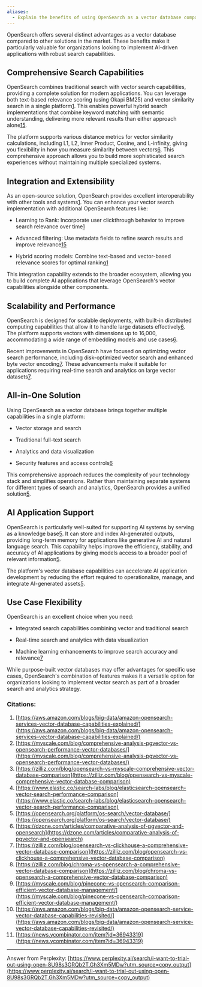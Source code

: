 ```yaml
---
aliases:
  - Explain the benefits of using OpenSearch as a vector database compared to other vector databases
---
```


OpenSearch offers several distinct advantages as a vector database compared to other solutions in the market. These benefits make it particularly valuable for organizations looking to implement AI-driven applications with robust search capabilities.

## Comprehensive Search Capabilities

OpenSearch combines traditional search with vector search capabilities, providing a complete solution for modern applications. You can leverage both text-based relevance scoring (using Okapi BM25) and vector similarity search in a single platform[1](https://aws.amazon.com/blogs/big-data/amazon-opensearch-services-vector-database-capabilities-explained/). This enables powerful hybrid search implementations that combine keyword matching with semantic understanding, delivering more relevant results than either approach alone[1](https://aws.amazon.com/blogs/big-data/amazon-opensearch-services-vector-database-capabilities-explained/)[5](https://opensearch.org/platform/os-search/vector-database/).

The platform supports various distance metrics for vector similarity calculations, including L1, L2, Inner Product, Cosine, and L-infinity, giving you flexibility in how you measure similarity between vectors[6](https://dzone.com/articles/comparative-analysis-of-pgvector-and-opensearch). This comprehensive approach allows you to build more sophisticated search experiences without maintaining multiple specialized systems.

## Integration and Extensibility

As an open-source solution, OpenSearch provides excellent interoperability with other tools and systems[1](https://aws.amazon.com/blogs/big-data/amazon-opensearch-services-vector-database-capabilities-explained/). You can enhance your vector search implementation with additional OpenSearch features like:

- Learning to Rank: Incorporate user clickthrough behavior to improve search relevance over time[1](https://aws.amazon.com/blogs/big-data/amazon-opensearch-services-vector-database-capabilities-explained/)
    
- Advanced filtering: Use metadata fields to refine search results and improve relevance[1](https://aws.amazon.com/blogs/big-data/amazon-opensearch-services-vector-database-capabilities-explained/)[5](https://opensearch.org/platform/os-search/vector-database/)
    
- Hybrid scoring models: Combine text-based and vector-based relevance scores for optimal ranking[1](https://aws.amazon.com/blogs/big-data/amazon-opensearch-services-vector-database-capabilities-explained/)
    

This integration capability extends to the broader ecosystem, allowing you to build complete AI applications that leverage OpenSearch's vector capabilities alongside other components.

## Scalability and Performance

OpenSearch is designed for scalable deployments, with built-in distributed computing capabilities that allow it to handle large datasets effectively[6](https://dzone.com/articles/comparative-analysis-of-pgvector-and-opensearch). The platform supports vectors with dimensions up to 16,000, accommodating a wide range of embedding models and use cases[6](https://dzone.com/articles/comparative-analysis-of-pgvector-and-opensearch).

Recent improvements in OpenSearch have focused on optimizing vector search performance, including disk-optimized vector search and enhanced byte vector encoding[7](https://zilliz.com/blog/opensearch-vs-clickhouse-a-comprehensive-vector-database-comparison). These advancements make it suitable for applications requiring real-time search and analytics on large vector datasets[7](https://zilliz.com/blog/opensearch-vs-clickhouse-a-comprehensive-vector-database-comparison).

## All-in-One Solution

Using OpenSearch as a vector database brings together multiple capabilities in a single platform:

- Vector storage and search
    
- Traditional full-text search
    
- Analytics and data visualization
    
- Security features and access controls[6](https://dzone.com/articles/comparative-analysis-of-pgvector-and-opensearch)
    

This comprehensive approach reduces the complexity of your technology stack and simplifies operations. Rather than maintaining separate systems for different types of search and analytics, OpenSearch provides a unified solution[5](https://opensearch.org/platform/os-search/vector-database/).

## AI Application Support

OpenSearch is particularly well-suited for supporting AI systems by serving as a knowledge base[5](https://opensearch.org/platform/os-search/vector-database/). It can store and index AI-generated outputs, providing long-term memory for applications like generative AI and natural language search. This capability helps improve the efficiency, stability, and accuracy of AI applications by giving models access to a broader pool of relevant information[5](https://opensearch.org/platform/os-search/vector-database/).

The platform's vector database capabilities can accelerate AI application development by reducing the effort required to operationalize, manage, and integrate AI-generated assets[5](https://opensearch.org/platform/os-search/vector-database/).

## Use Case Flexibility

OpenSearch is an excellent choice when you need:

- Integrated search capabilities combining vector and traditional search
    
- Real-time search and analytics with data visualization
    
- Machine learning enhancements to improve search accuracy and relevance[7](https://zilliz.com/blog/opensearch-vs-clickhouse-a-comprehensive-vector-database-comparison)
    

While purpose-built vector databases may offer advantages for specific use cases, OpenSearch's combination of features makes it a versatile option for organizations looking to implement vector search as part of a broader search and analytics strategy.

### Citations:

1. [https://aws.amazon.com/blogs/big-data/amazon-opensearch-services-vector-database-capabilities-explained/](https://aws.amazon.com/blogs/big-data/amazon-opensearch-services-vector-database-capabilities-explained/)
2. [https://myscale.com/blog/comprehensive-analysis-pgvector-vs-opensearch-performance-vector-databases/](https://myscale.com/blog/comprehensive-analysis-pgvector-vs-opensearch-performance-vector-databases/)
3. [https://zilliz.com/blog/opensearch-vs-myscale-comprehensive-vector-database-comparison](https://zilliz.com/blog/opensearch-vs-myscale-comprehensive-vector-database-comparison)
4. [https://www.elastic.co/search-labs/blog/elasticsearch-opensearch-vector-search-performance-comparison](https://www.elastic.co/search-labs/blog/elasticsearch-opensearch-vector-search-performance-comparison)
5. [https://opensearch.org/platform/os-search/vector-database/](https://opensearch.org/platform/os-search/vector-database/)
6. [https://dzone.com/articles/comparative-analysis-of-pgvector-and-opensearch](https://dzone.com/articles/comparative-analysis-of-pgvector-and-opensearch)
7. [https://zilliz.com/blog/opensearch-vs-clickhouse-a-comprehensive-vector-database-comparison](https://zilliz.com/blog/opensearch-vs-clickhouse-a-comprehensive-vector-database-comparison)
8. [https://zilliz.com/blog/chroma-vs-opensearch-a-comprehensive-vector-database-comparison](https://zilliz.com/blog/chroma-vs-opensearch-a-comprehensive-vector-database-comparison)
9. [https://myscale.com/blog/pinecone-vs-opensearch-comparison-efficient-vector-database-management/](https://myscale.com/blog/pinecone-vs-opensearch-comparison-efficient-vector-database-management/)
10. [https://aws.amazon.com/blogs/big-data/amazon-opensearch-service-vector-database-capabilities-revisited/](https://aws.amazon.com/blogs/big-data/amazon-opensearch-service-vector-database-capabilities-revisited/)
11. [https://news.ycombinator.com/item?id=36943319](https://news.ycombinator.com/item?id=36943319)

---

Answer from Perplexity: [https://www.perplexity.ai/search/i-want-to-trial-out-using-open-8U98s3GRQb2T.Gh3Xm5MDw?utm_source=copy_output](https://www.perplexity.ai/search/i-want-to-trial-out-using-open-8U98s3GRQb2T.Gh3Xm5MDw?utm_source=copy_output)
